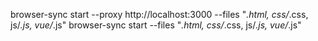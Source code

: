 browser-sync start --proxy http://localhost:3000 --files "*.html, css/*.css, js/*.js, vue/*.js"
browser-sync start --files "*.html, css/*.css, js/*.js, vue/*.js"



